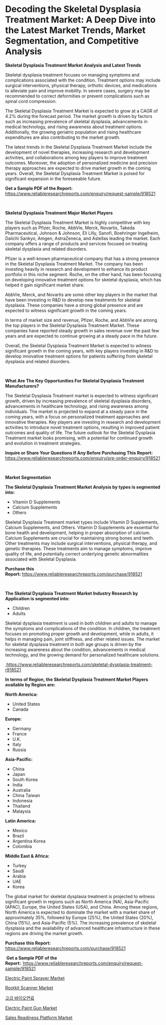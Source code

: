 <p><h1>Decoding the Skeletal Dysplasia Treatment Market: A Deep Dive into the Latest Market Trends, Market Segmentation, and Competitive Analysis</h1></p><p><strong>Skeletal Dysplasia Treatment Market Analysis and Latest Trends</strong></p>
<p><p>Skeletal dysplasia treatment focuses on managing symptoms and complications associated with the condition. Treatment options may include surgical interventions, physical therapy, orthotic devices, and medications to alleviate pain and improve mobility. In severe cases, surgery may be recommended to correct deformities or prevent complications such as spinal cord compression. </p><p>The Skeletal Dysplasia Treatment Market is expected to grow at a CAGR of 4.2% during the forecast period. The market growth is driven by factors such as increasing prevalence of skeletal dysplasia, advancements in medical technology, and rising awareness about treatment options. Additionally, the growing geriatric population and rising healthcare expenditures are also contributing to the market growth.</p><p>The latest trends in the Skeletal Dysplasia Treatment Market include the development of novel therapies, increasing research and development activities, and collaborations among key players to improve treatment outcomes. Moreover, the adoption of personalized medicine and precision therapy approaches are expected to drive market growth in the coming years. Overall, the Skeletal Dysplasia Treatment Market is poised for significant expansion in the foreseeable future.</p></p>
<p><strong>Get a Sample PDF of the Report:&nbsp;</strong> <a href="https://www.reliableresearchreports.com/enquiry/request-sample/918521">https://www.reliableresearchreports.com/enquiry/request-sample/918521</a></p>
<p>&nbsp;</p>
<p><strong>Skeletal Dysplasia Treatment Major Market Players</strong></p>
<p><p>The Skeletal Dysplasia Treatment Market is highly competitive with key players such as Pfizer, Roche, AbbVie, Merck, Novartis, Takeda Pharmaceutical, Johnson & Johnson, Eli Lilly, Sanofi, Boehringer Ingelheim, Daiichi Sankyo, Amgen, AstraZeneca, and Astellas leading the market. Each company offers a range of products and services focused on treating skeletal dysplasia and related disorders.</p><p>Pfizer is a well-known pharmaceutical company that has a strong presence in the Skeletal Dysplasia Treatment Market. The company has been investing heavily in research and development to enhance its product portfolio in this niche segment. Roche, on the other hand, has been focusing on developing innovative treatment options for skeletal dysplasia, which has helped it gain significant market share.</p><p>AbbVie, Merck, and Novartis are some other key players in the market that have been investing in R&D to develop new treatments for skeletal dysplasia. These companies have a strong global presence and are expected to witness significant growth in the coming years.</p><p>In terms of market size and revenue, Pfizer, Roche, and AbbVie are among the top players in the Skeletal Dysplasia Treatment Market. These companies have reported steady growth in sales revenue over the past few years and are expected to continue growing at a steady pace in the future.</p><p>Overall, the Skeletal Dysplasia Treatment Market is expected to witness significant growth in the coming years, with key players investing in R&D to develop innovative treatment options for patients suffering from skeletal dysplasia and related disorders.</p></p>
<p>&nbsp;</p>
<p><strong>What Are The Key Opportunities For Skeletal Dysplasia Treatment Manufacturers?</strong></p>
<p><p>The Skeletal Dysplasia Treatment market is expected to witness significant growth, driven by increasing prevalence of skeletal dysplasia disorders, advancements in healthcare technology, and rising awareness among individuals. The market is projected to expand at a steady pace in the coming years, with a focus on personalized treatment approaches and innovative therapies. Key players are investing in research and development activities to introduce novel treatment options, resulting in improved patient outcomes and quality of life. The future outlook for the Skeletal Dysplasia Treatment market looks promising, with a potential for continued growth and evolution in treatment strategies.</p></p>
<p><strong>Inquire or Share Your Questions If Any Before Purchasing This Report:</strong> <a href="https://www.reliableresearchreports.com/enquiry/pre-order-enquiry/918521">https://www.reliableresearchreports.com/enquiry/pre-order-enquiry/918521</a></p>
<p>&nbsp;</p>
<p><strong>Market Segmentation</strong></p>
<p><strong>The Skeletal Dysplasia Treatment Market Analysis by types is segmented into:</strong></p>
<p><ul><li>Vitamin D Supplements</li><li>Calcium Supplements</li><li>Others</li></ul></p>
<p><p>Skeletal Dysplasia Treatment market types include Vitamin D Supplements, Calcium Supplements, and Others. Vitamin D Supplements are essential for bone health and development, helping in proper absorption of calcium. Calcium Supplements are crucial for maintaining strong bones and teeth. Other treatments may include surgical interventions, physical therapy, and genetic therapies. These treatments aim to manage symptoms, improve quality of life, and potentially correct underlying genetic abnormalities associated with Skeletal Dysplasia.</p></p>
<p><strong>Purchase this Report:&nbsp;</strong><a href="https://www.reliableresearchreports.com/purchase/918521">https://www.reliableresearchreports.com/purchase/918521</a></p>
<p>&nbsp;</p>
<p><strong>The Skeletal Dysplasia Treatment Market Industry Research by Application is segmented into:</strong></p>
<p><ul><li>Children</li><li>Adults</li></ul></p>
<p><p>Skeletal dysplasia treatment is used in both children and adults to manage the symptoms and complications of the condition. In children, the treatment focuses on promoting proper growth and development, while in adults, it helps in managing pain, joint stiffness, and other related issues. The market for skeletal dysplasia treatment in both age groups is driven by the increasing awareness about the condition, advancements in medical technology, and the growing demand for personalized healthcare solutions.</p></p>
<p><a href="https://www.reliableresearchreports.com/skeletal-dysplasia-treatment-r918521">&nbsp;https://www.reliableresearchreports.com/skeletal-dysplasia-treatment-r918521</a></p>
<p><strong>In terms of Region, the Skeletal Dysplasia Treatment Market Players available by Region are:</strong></p>
<p>
    <p> <strong> North America: </strong>
        <ul>
            <li>United States</li>
            <li>Canada</li>
        </ul>
        </p> 
    <p> <strong> Europe: </strong>
        <ul>
            <li>Germany</li>
            <li>France</li>
            <li>U.K.</li>
            <li>Italy</li>
            <li>Russia</li>
        </ul>
        </p> 
    <p> <strong> Asia-Pacific: </strong>
        <ul>
            <li>China</li>
            <li>Japan</li>
            <li>South Korea</li>
            <li>India</li>
            <li>Australia</li>
            <li>China Taiwan</li>
            <li>Indonesia</li>
            <li>Thailand</li>
            <li>Malaysia</li>
        </ul>
        </p> 
    <p> <strong> Latin America: </strong>
        <ul>
            <li>Mexico</li>
            <li>Brazil</li>
            <li>Argentina Korea</li>
            <li>Colombia</li>
        </ul>
        </p> 
    <p> <strong> Middle East & Africa: </strong>
        <ul>
            <li>Turkey</li>
            <li>Saudi</li>
            <li>Arabia</li>
            <li>UAE</li>
            <li>Korea</li>
        </ul>
    </p>
    </p>
<p><p>The global market for skeletal dysplasia treatment is projected to witness significant growth in regions such as North America (NA), Asia-Pacific (APAC), Europe, the United States (USA), and China. Among these regions, North America is expected to dominate the market with a market share of approximately 35%, followed by Europe (25%), the United States (20%), China (15%), and Asia-Pacific (5%). The increasing prevalence of skeletal dysplasia and the availability of advanced healthcare infrastructure in these regions are driving the market growth.</p></p>
<p><strong>Purchase this Report: </strong><a href="https://www.reliableresearchreports.com/purchase/918521">https://www.reliableresearchreports.com/purchase/918521</a></p>
<p>&nbsp;<strong>Get a Sample PDF of the Report:&nbsp;&nbsp;</strong><a href="https://www.reliableresearchreports.com/enquiry/request-sample/918521">https://www.reliableresearchreports.com/enquiry/request-sample/918521</a></p>
<p><strong></strong></p>
<p><p><a href="https://www.linkedin.com/pulse/electric-paint-sprayer-market-outlook-industry-overview-arqyc">Electric Paint Sprayer Market</a></p><p><a href="https://github.com/jerrycopelandthomaswsqd8q/Market-Research-Report-List-2/blob/main/rootkit-scanner-market.md">Rootkit Scanner Market</a></p><p><a href="https://github.com/camron674/Market-Research-Report-List-1/blob/main/565576550777.md">고급 바이오연료</a></p><p><a href="https://www.linkedin.com/pulse/electric-paint-gun-market-research-report-its-history-forecast-lz2jc?trackingId=YSH%2BsxNVwDQm6ypHrMS3Qw%3D%3D">Electric Paint Gun Market</a></p><p><a href="https://github.com/brenzgnarento/Market-Research-Report-List-2/blob/main/sales-readiness-platform-market.md">Sales Readiness Platform Market</a></p></p>